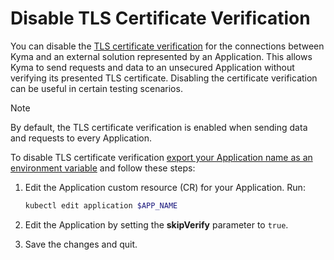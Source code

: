 # Disable TLS Certificate Verification

You can disable the [TLS certificate verification](../00-20-security.md#tls-certificate-verification-for-external-systems) for the connections between Kyma and an external solution represented by an Application. This allows Kyma to send requests and data to an unsecured Application without verifying its presented TLS certificate. Disabling the certificate verification can be useful in certain testing scenarios.

> [!NOTE]
> By default, the TLS certificate verification is enabled when sending data and requests to every Application.

To disable TLS certificate verification [export your Application name as an environment variable](01-10-create-application.md#prerequisites) and follow these steps:

1. Edit the Application custom resource (CR) for your Application. Run:

   ```bash
   kubectl edit application $APP_NAME
   ```

2. Edit the Application by setting the **skipVerify** parameter to `true`.
3. Save the changes and quit.
